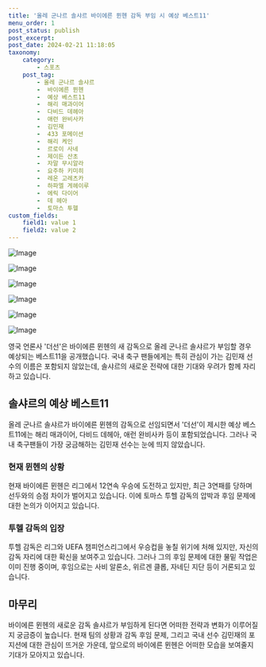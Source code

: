 ```yaml
---
title: '올레 군나르 솔샤르 바이에른 뮌헨 감독 부임 시 예상 베스트11'
menu_order: 1
post_status: publish
post_excerpt: 
post_date: 2024-02-21 11:18:05
taxonomy:
    category:
        - 스포츠
    post_tag:
        - 올레 군나르 솔샤르
        -  바이에른 뮌헨
        -  예상 베스트11
        -  해리 매과이어
        -  다비드 데헤아
        -  애런 완비사카
        -  김민재
        -  433 포메이션
        -  해리 케인
        -  르로이 사네
        -  제이든 산초
        -  자말 무시알라
        -  요주하 키미히
        -  레온 고레츠카
        -  하파엘 게헤이루
        -  에릭 다이어
        -  데 헤아
        -  토마스 투헬
custom_fields:
    field1: value 1
    field2: value 2
---
```


![Image](https://imgnews.pstatic.net/image/108/2024/02/21/0003216129_001_20240221071201236.jpg?type=w647)

![Image](https://imgnews.pstatic.net/image/108/2024/02/21/0003216129_002_20240221071201342.jpg?type=w647)

![Image](https://imgnews.pstatic.net/image/108/2024/02/21/0003216129_003_20240221071201447.jpg?type=w647)

![Image](https://imgnews.pstatic.net/image/108/2024/02/21/0003216129_004_20240221071201493.jpg?type=w647)

![Image](https://imgnews.pstatic.net/image/108/2024/02/21/0003216129_005_20240221071201575.jpg?type=w647)

![Image](https://imgnews.pstatic.net/image/108/2024/02/21/0003216129_006_20240221071201596.jpg?type=w647)

영국 언론사 '더선'은 바이에른 뮌헨의 새 감독으로 올레 군나르 솔샤르가 부임할 경우 예상되는 베스트11을 공개했습니다. 국내 축구 팬들에게는 특히 관심이 가는 김민재 선수의 이름은 포함되지 않았는데, 솔샤르의 새로운 전략에 대한 기대와 우려가 함께 자리하고 있습니다.
## 솔샤르의 예상 베스트11
올레 군나르 솔샤르가 바이에른 뮌헨의 감독으로 선임되면서 '더선'이 제시한 예상 베스트11에는 해리 매과이어, 다비드 데헤아, 애런 완비사카 등이 포함되었습니다. 그러나 국내 축구팬들이 가장 궁금해하는 김민재 선수는 눈에 띄지 않았습니다.
### 현재 뮌헨의 상황
현재 바이에른 뮌헨은 리그에서 12연속 우승에 도전하고 있지만, 최근 3연패를 당하며 선두와의 승점 차이가 벌어지고 있습니다. 이에 토마스 투헬 감독의 압박과 후임 문제에 대한 논의가 이어지고 있습니다.
### 투헬 감독의 입장
투헬 감독은 리그와 UEFA 챔피언스리그에서 우승컵을 놓칠 위기에 처해 있지만, 자신의 감독 자리에 대한 확신을 보여주고 있습니다. 그러나 그의 후임 문제에 대한 물밑 작업은 이미 진행 중이며, 후임으로는 사비 알론소, 위르겐 클롭, 자네딘 지단 등이 거론되고 있습니다.
## 마무리
바이에른 뮌헨의 새로운 감독 솔샤르가 부임하게 된다면 어떠한 전략과 변화가 이루어질지 궁금증이 높습니다. 현재 팀의 상황과 감독 후임 문제, 그리고 국내 선수 김민재의 포지션에 대한 관심이 뜨거운 가운데, 앞으로의 바이에른 뮌헨은 어떠한 모습을 보여줄지 기대가 모아지고 있습니다.
